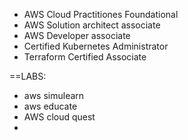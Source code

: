 
- AWS Cloud Practitiones Foundational
- AWS Solution architect associate
- AWS Developer associate
- Certified Kubernetes Administrator
- Terraform Certified Associate

==LABS:
- aws simulearn
- aws educate
- AWS cloud quest
- 
